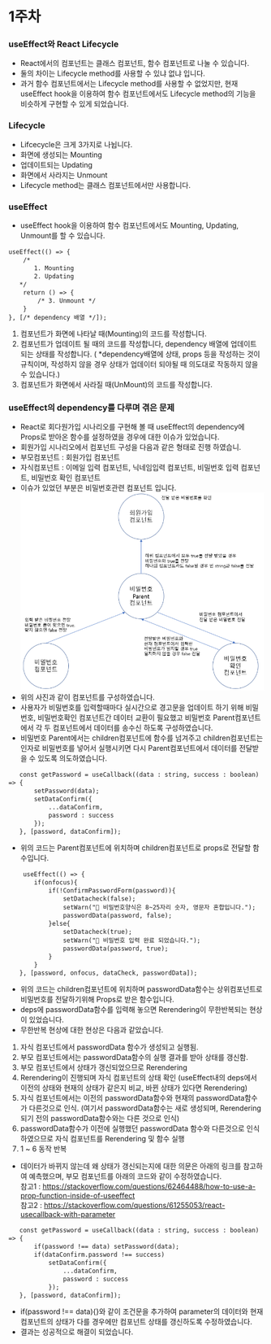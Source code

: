 # 1주차

### useEffect와 React Lifecycle
 - React에서의 컴포넌트는 클래스 컴포넌트, 함수 컴포넌트로 나눌 수 있습니다.
 - 둘의 차이는 Lifecycle method를 사용할 수 있냐 없냐 입니다.
 - 과거 함수 컴포넌트에서는 Lifecycle method를 사용할 수 없었지만, 현재 useEffect hook을 이용하여 함수 컴포넌트에서도 Lifecycle method의 기능을 비슷하게 구현할 수 있게 되었습니다.

 ### Lifecycle
 - Lifcecycle은 크게 3가지로 나뉩니다.
 - 화면에 생성되는 Mounting
 - 업데이트되는 Updating
 - 화면에서 사라지는 Unmount
 - Lifecycle method는 클래스 컴포넌트에서만 사용합니다.

### useEffect
 - useEffect hook을 이용하여 함수 컴포넌트에서도 Mounting, Updating, Unmount를 할 수 있습니다.
 ```tsx
 useEffect(() => {
     /* 
        1. Mounting 
        2. Updating 
    */
     return () => {
         /* 3. Unmount */
     }
 }, [/* dependency 배열 */]);
 ```
 1. 컴포넌트가 화면에 나타날 때(Mounting)의 코드를 작성합니다.
 2. 컴포넌트가 업데이트 될 때의 코드를 작성합니다, dependency 배열에 업데이트 되는 상태를 작성합니다. ( *dependency배열에 상태, props 등을 작성하는 것이 규칙이며, 작성하지 않을 경우 상태가 업데이터 되야될 때 의도대로 작동하지 않을 수 있습니다.)
 3. 컴포넌트가 화면에서 사라질 때(UnMount)의 코드를 작성합니다.

### useEffect의 dependency를 다루며 겪은 문제
 - React로 회다원가입 시나리오를 구현해 볼 때 useEffect의 dependency에 Props로 받아온 함수를 설정하였을 경우에 대한 이슈가 있었습니다.
 - 회원가입 시나리오에서 컴포넌트 구성을 다음과 같은 형태로 진행 하였습니.
 - 부모컴포넌트 : 회원가입 컴포넌트
 - 자식컴포넌트 : 이메일 입력 컴포넌트, 닉네임입력 컴포넌트, 비밀번호 입력 컴포넌트, 비밀번호 확인 컴포넌트
 - 이슈가 있었던 부분은 비밀번호관련 컴포넌트 입니다.
![pw-component](./myeongjun/pw-component.png)
 - 위의 사진과 같이 컴포넌트를 구성하였습니다.
 - 사용자가 비밀번호를 입력할때마다 실시간으로 경고문을 업데이트 하기 위해 비밀번호, 비밀번호확인 컴포넌트간 데이터 교환이 필요했고 비밀번호 Parent컴포넌트에서 각 두 컴포넌트에서 데이터를 송수신 하도록 구성하였습니다.
 - 비밀번호 Parent에서는 children컴포넌트에 함수를 넘겨주고 children컴포넌트는 인자로 비밀번호를 넣어서 실행시키면 다시 Parent컴포넌트에서 데이터를 전달받을 수 있도록 의도하였습니다.
 ```tsx
    const getPassword = useCallback((data : string, success : boolean) => {
        setPassword(data);
        setDataConfirm({
            ...dataConfirm,
            password : success
        });
    }, [password, dataConfirm]);
 ```
 - 위의 코드는 Parent컴포넌트에 위치하며 children컴포넌트로 props로 전달할 함수입니다.
 ```tsx
     useEffect(() => {
        if(onfocus){
            if(!ConfirmPasswordForm(password)){
                setDatacheck(false);
                setWarn("🙁 비밀번호양식은 8~25자리 숫자, 영문자 혼합입니다.");                
                passwordData(password, false);
            }else{
                setDatacheck(true);
                setWarn("🙂 비밀번호 입력 완료 되었습니다.");
                passwordData(password, true);
            }
        }
    }, [password, onfocus, dataCheck, passwordData]);
 ```
 - 위의 코드는 children컴포넌트에 위치하며 passwordData함수는 상위컴포넌트로 비밀번호를 전달하기위해 Props로 받은 함수입니다.
 - deps에 passwordData함수를 입력해 놓으면 Rerendering이 무한반복되는 현상이 있었습니다.
 - 무한반복 현상에 대한 현상은 다음과 같았습니다.
 1. 자식 컴포넌트에서 passwordData 함수가 생성되고 실행됨.
 2. 부모 컴포넌트에서는 passwordData함수의 실행 결과를 받아 상태를 갱신함.
 3. 부모 컴포넌트에서 상태가 갱신되었으므로 Rerendering
 4. Rerendering이 진행되며 자식 컴포넌트의 상태 확인 (useEffect내의 deps에서 이전의 상태와 현재의 상태가 같은지 비교, 바뀐 상태가 있다면 Rerendering)
 5. 자식 컴포넌트에서는 이전의 passwordData함수와 현재의 passwordData함수가 다른것으로 인식. (여기서 passwordData함수는 새로 생성되며, Rerendering되기 전의 passwordData함수와는 다른 것으로 인식)
 6. passwordData함수가 이전에 실행했던 passwordData 함수와 다른것으로 인식하였으므로 자식 컴포넌트를 Rerendering 및 함수 실행
 7. 1 ~ 6 동작 반복
 - 데이터가 바뀌지 않는데 왜 상태가 갱신되는지에 대한 의문은 아래의 링크를 참고하여 예측했으며, 부모 컴포넌트를 아래의 코드와 같이 수정하였습니다.<br/>
 참고1 : https://stackoverflow.com/questions/62464488/how-to-use-a-prop-function-inside-of-useeffect<br/>
 참고2 : https://stackoverflow.com/questions/61255053/react-usecallback-with-parameter
 ```tsx
    const getPassword = useCallback((data : string, success : boolean) => {
        if(password !== data) setPassword(data);
        if(dataConfirm.password !== success)
            setDataConfirm({
                ...dataConfirm,
                password : success
            });
    }, [password, dataConfirm]);
 ```
 - if(password !== data){}와 같이 조건문을 추가하여 parameter의 데이터와 현재 컴포넌트의 상태가 다를 경우에만 컴포넌트 상태를 갱신하도록 수정하였습니다.
 - 결과는 성공적으로 해결이 되었습니다.